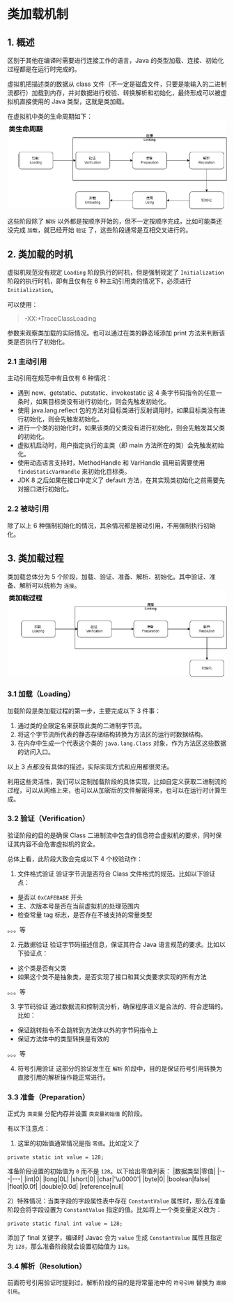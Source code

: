 # 类加载机制
## 1. 概述
区别于其他在编译时需要进行连接工作的语言，Java 的类型加载、连接、初始化过程都是在运行时完成的。

虚拟机把描述类的数据从 class 文件（不一定是磁盘文件，只要是能输入的二进制流都行）加载到内存，并对数据进行校验、转换解析和初始化，最终形成可以被虚拟机直接使用的 Java 类型，这就是类加载。

在虚拟机中类的生命周期如下：
![image-class-lifecycle](../../resource/java/Classlifecycle.drawio.png)

这些阶段除了 `解析` 以外都是按顺序开始的，但不一定按顺序完成，比如可能类还没完成 `加载`，就已经开始 `验证` 了，这些阶段通常是互相交叉进行的。

## 2. 类加载的时机
虚拟机规范没有规定 `Loading` 阶段执行的时机，但是强制规定了 `Initialization` 阶段的执行时机，即有且仅有在 6 种主动引用类的情况下，必须进行 `Initialization`。

可以使用：
> -XX:+TraceClassLoading

参数来观察类加载的实际情况。也可以通过在类的静态域添加 print 方法来判断该类是否执行了初始化。

### 2.1 主动引用
主动引用在规范中有且仅有 6 种情况：
* 遇到 new、getstatic、putstatic、invokestatic 这 4 条字节码指令的任意一条时，如果目标类没有进行初始化，则会先触发初始化。
* 使用 java.lang.reflect 包的方法对目标类进行反射调用时，如果目标类没有进行初始化，则会先触发初始化。
* 进行一个类的初始化时，如果该类的父类没有进行初始化，则会先触发其父类的初始化。
* 虚拟机启动时，用户指定执行的主类（即 main 方法所在的类）会先触发初始化。
* 使用动态语言支持时，MethodHandle 和 VarHandle 调用前需要使用 `findeStaticVarHandle` 来初始化目标类。
* JDK 8 之后如果在接口中定义了 default 方法，在其实现类初始化之前需要先对接口进行初始化。


### 2.2 被动引用
除了以上 6 种强制初始化的情况，其余情况都是被动引用，不用强制执行初始化。

## 3. 类加载过程
类加载总体分为 5 个阶段，加载、验证、准备、解析、初始化。其中验证、准备、解析可以统称为 `连接`。
![image-class-lifecycle](../../resource/java/Classloadprocess.drawio.png)

### 3.1 加载（Loading）
加载阶段是类加载过程的第一步，主要完成以下 3 件事：
1) 通过类的全限定名来获取此类的二进制字节流。
2) 将这个字节流所代表的静态存储结构转换为方法区的运行时数据结构。
3) 在内存中生成一个代表这个类的 `java.lang.Class` 对象，作为方法区这些数据的访问入口。

以上 3 点都没有具体的描述，实际实现方式和应用都很灵活。

利用这些灵活性，我们可以定制加载阶段的具体实现，比如自定义获取二进制流的过程，可以从网络上来，也可以从加密后的文件解密得来，也可以在运行时计算生成。

### 3.2 验证（Verification）
验证阶段的目的是确保 Class 二进制流中包含的信息符合虚拟机的要求，同时保证其内容不会危害虚拟机的安全。

总体上看，此阶段大致会完成以下 4 个校验动作：
1) 文件格式验证
验证字节流是否符合 Class 文件格式的规范。比如以下验证点：
* 是否以 `0xCAFEBABE` 开头
* 主、次版本号是否在当前虚拟机的处理范围内
* 检查常量 tag 标志，是否存在不被支持的常量类型

。。。等

2) 元数据验证
验证字节码描述信息，保证其符合 Java 语言规范的要求。比如以下验证点：
* 这个类是否有父类
* 如果这个类不是抽象类，是否实现了接口和其父类要求实现的所有方法

。。。等

3) 字节码验证
通过数据流和控制流分析，确保程序语义是合法的、符合逻辑的。比如：
* 保证跳转指令不会跳转到方法体以外的字节码指令上
* 保证方法体中的类型转换是有效的

。。。等

4) 符号引用验证
这部分的验证发生在 `解析` 阶段中，目的是保证符号引用转换为直接引用的解析操作能正常进行。

### 3.3 准备（Preparation）
正式为 `类变量` 分配内存并设置 `类变量初始值` 的阶段。

有以下注意点：
1) 这里的初始值通常情况是指 `零值`。比如定义了 
```
private static int value = 128;
```
准备阶段设置的初始值为 `0` 而不是 `128`。以下给出零值列表：
|数据类型|零值|
|---|---|
|int|0|
|long|0L|
|short|0|
|char|'\u0000'|
|byte|0|
|boolean|false|
|float|0.0f|
|double|0.0d|
|reference|null|

2）特殊情况：当类字段的字段属性表中存在 `ConstantValue` 属性时，那么在准备阶段会将字段设置为 `ConstantValue` 指定的值。比如将上一个类变量定义改为：
```
private static final int value = 128;
```
添加了 final 关键字，编译时 Javac 会为 `value` 生成 `ConstantValue` 属性且指定为 `128`，那么准备阶段就会设置初始值为 `128`。

### 3.4 解析（Resolution）
前面符号引用验证时提到过，解析阶段的目的是将常量池中的 `符号引用` 替换为 `直接引用`。
